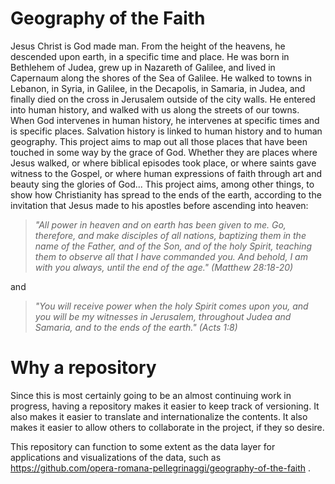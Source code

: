 # Geography of the Faith
Jesus Christ is God made man.
From the height of the heavens, he descended upon earth, in a specific time and place.
He was born in Bethlehem of Judea, grew up in Nazareth of Galilee, and lived in Capernaum along the shores of the Sea of Galilee.
He walked to towns in Lebanon, in Syria, in Galilee, in the Decapolis, in Samaria, in Judea, and finally died on the cross in Jerusalem outside of the city walls.
He entered into human history, and walked with us along the streets of our towns.
When God intervenes in human history, he intervenes at specific times and is specific places.
Salvation history is linked to human history and to human geography.
This project aims to map out all those places that have been touched in some way by the grace of God.
Whether they are places where Jesus walked, or where biblical episodes took place, or where saints gave witness to the Gospel, or where human expressions of faith through art and beauty sing the glories of God...
This project aims, among other things, to show how Christianity has spread to the ends of the earth, according to the invitation that Jesus made to his apostles before ascending into heaven:

> *"All power in heaven and on earth has been given to me. Go, therefore, and make disciples of all nations, baptizing them in the name of the Father, and of the Son, and of the holy Spirit, teaching them to observe all that I have commanded you. And behold, I am with you always, until the end of the age." (Matthew 28:18-20)*

and

> *"You will receive power when the holy Spirit comes upon you, and you will be my witnesses in Jerusalem, throughout Judea and Samaria, and to the ends of the earth." (Acts 1:8)*

# Why a repository
Since this is most certainly going to be an almost continuing work in progress, having a repository makes it easier to keep track of versioning.
It also makes it easier to translate and internationalize the contents.
It also makes it easier to allow others to collaborate in the project, if they so desire.

This repository can function to some extent as the data layer for applications and visualizations of the data, such as https://github.com/opera-romana-pellegrinaggi/geography-of-the-faith .

